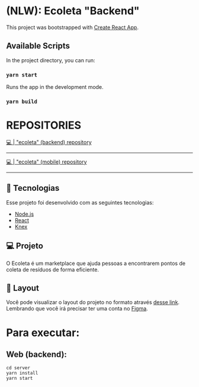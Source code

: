 # (NLW): Ecoleta "Backend"

This project was bootstrapped with [Create React App](https://github.com/facebook/create-react-app).

## Available Scripts

In the project directory, you can run:

### `yarn start`

Runs the app in the development mode.

### `yarn build`

# REPOSITORIES

<a href="https://github.com/LDNzera/ecoleta-frontend">💻 | "ecoleta" (backend) repository</a>
<hr>
<a href="https://github.com/LDNzera/ecoleta-mobile">💻 | "ecoleta" (mobile) repository</a>
<hr>

## 🚀 Tecnologias

Esse projeto foi desenvolvido com as seguintes tecnologias:

- [Node.js](https://nodejs.org/en/)
- [React](https://reactjs.org)
- [Knex](https://knexjs.org)

## 💻 Projeto

O Ecoleta é um marketplace que ajuda pessoas a encontrarem pontos de coleta de resíduos de forma eficiente.

## 🔖 Layout

Você pode visualizar o layout do projeto no formato através [desse link](https://www.figma.com/file/9TlOcj6l7D05fZhU12xWT3/Ecoleta-Booster?node-id=0%3A1). Lembrando que você irá precisar ter uma conta no [Figma](http://figma.com/).

# Para executar:

## Web (backend):
```
cd server
yarn install
yarn start
```
